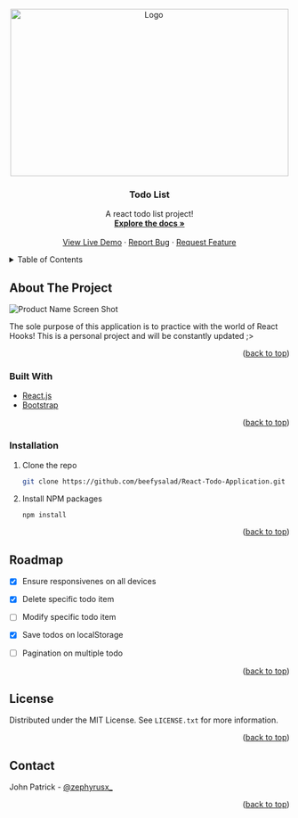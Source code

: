 <div id="top"></div>
<!--
*** Thanks for checking out the Best-README-Template. If you have a suggestion
*** that would make this better, please fork the repo and create a pull request
*** or simply open an issue with the tag "enhancement".
*** Don't forget to give the project a star!
*** Thanks again! Now go create something AMAZING! :D
-->



<!-- PROJECT SHIELDS -->
<!--
*** I'm using markdown "reference style" links for readability.
*** Reference links are enclosed in brackets [ ] instead of parentheses ( ).
*** See the bottom of this document for the declaration of the reference variables
*** for contributors-url, forks-url, etc. This is an optional, concise syntax you may use.
*** https://www.markdownguide.org/basic-syntax/#reference-style-links
-->



<!-- PROJECT LOGO -->
<br />
<div align="center">
  <a href="https://github.com/github_username/repo_name">
     <img src="https://res.cloudinary.com/dhqqwdevm/image/upload/v1655420996/DEV/readmetodo_jfazug.gif" alt="Logo" width="500" height="300">
  </a>

<h3 align="center">Todo List</h3>

  <p align="center">
    A react todo list project!
    <br />
    <a href="#"><strong>Explore the docs »</strong></a>
    <br />
    <br />
    <a href="https://todo-application-roan.vercel.app/">View Live Demo</a>
    ·
    <a href="https://github.com/beefysalad/React-Todo-Application/issues">Report Bug</a>
    ·
    <a href="https://github.com/beefysalad/React-Todo-Application/issues">Request Feature</a>
  </p>
</div>



<!-- TABLE OF CONTENTS -->
<details>
  <summary>Table of Contents</summary>
  <ol>
    <li>
      <a href="#about-the-project">About The Project</a>
      <ul>
        <li><a href="#built-with">Built With</a></li>
      </ul>
    </li>
    <li>
      <a href="#getting-started">Getting Started</a>
      <ul>
        <li><a href="#prerequisites">Prerequisites</a></li>
        <li><a href="#installation">Installation</a></li>
      </ul>
    </li>
    <li><a href="#usage">Usage</a></li>
    <li><a href="#roadmap">Roadmap</a></li>
   
  </ol>
</details>



<!-- ABOUT THE PROJECT -->
## About The Project

![Product Name Screen Shot](https://res.cloudinary.com/dhqqwdevm/image/upload/v1655421742/DEV/todo_qpwq71.png)

<div>
The sole purpose of this application is to practice with the world of React Hooks! This is a personal project and will be constantly updated ;>
</div>
<p align="right">(<a href="#top">back to top</a>)</p>



### Built With


* [React.js](https://reactjs.org/)
* [Bootstrap](https://getbootstrap.com)


<p align="right">(<a href="#top">back to top</a>)</p>



<!-- GETTING STARTED -->

### Installation

1. Clone the repo
   ```sh
   git clone https://github.com/beefysalad/React-Todo-Application.git
   ```
2. Install NPM packages
   ```sh
   npm install
   ```

<p align="right">(<a href="#top">back to top</a>)</p>







<!-- ROADMAP -->
## Roadmap
- [x] Ensure responsivenes on all devices 
- [x] Delete specific todo item
- [ ] Modify specific todo item
- [x] Save todos on localStorage
- [ ] Pagination on multiple todo




<p align="right">(<a href="#top">back to top</a>)</p>



<!-- CONTRIBUTING -->



<!-- LICENSE -->
## License

Distributed under the MIT License. See `LICENSE.txt` for more information.

<p align="right">(<a href="#top">back to top</a>)</p>



<!-- CONTACT -->
## Contact

John Patrick - [@zephyrusx_](https://twitter.com/zephyrusx_)


<p align="right">(<a href="#top">back to top</a>)</p>







<!-- MARKDOWN LINKS & IMAGES -->
<!-- https://www.markdownguide.org/basic-syntax/#reference-style-links -->
[contributors-shield]: https://img.shields.io/github/contributors/github_username/repo_name.svg?style=for-the-badge
[contributors-url]: https://github.com/github_username/repo_name/graphs/contributors
[forks-shield]: https://img.shields.io/github/forks/github_username/repo_name.svg?style=for-the-badge
[forks-url]: https://github.com/github_username/repo_name/network/members
[stars-shield]: https://img.shields.io/github/stars/github_username/repo_name.svg?style=for-the-badge
[stars-url]: https://github.com/github_username/repo_name/stargazers
[issues-shield]: https://img.shields.io/github/issues/github_username/repo_name.svg?style=for-the-badge
[issues-url]: https://github.com/github_username/repo_name/issues
[license-shield]: https://img.shields.io/github/license/github_username/repo_name.svg?style=for-the-badge
[license-url]: https://github.com/github_username/repo_name/blob/master/LICENSE.txt
[linkedin-shield]: https://img.shields.io/badge/-LinkedIn-black.svg?style=for-the-badge&logo=linkedin&colorB=555
[linkedin-url]: https://linkedin.com/in/linkedin_username
[product-screenshot]: images/screenshot.png
